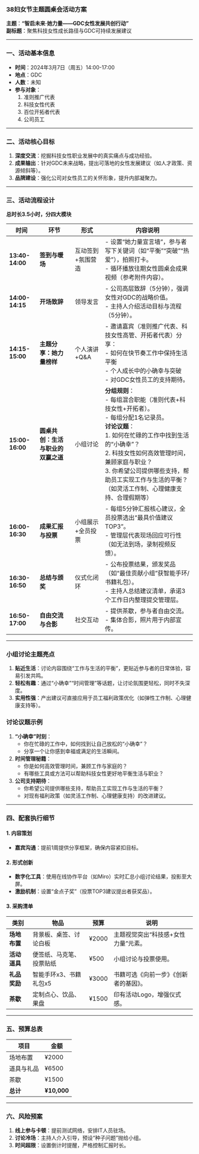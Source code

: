 
### **38妇女节主题圆桌会活动方案**  
**主题**：**“智启未来·她力量——GDC女性发展共创行动”**  
**副标题**：聚焦科技女性成长路径与GDC可持续发展建议  

---

### **一、活动基本信息**
- **时间**：2024年3月7日（周五）14:00-17:00  
- **地点**：GDC  
- **人数**：未知  
- **参与对象**：  
  1. 准则推广代表
  2. 科技女性代表
  3. 百位开拓者代表
  4. 公司员工

---

### **二、活动核心目标**
1. **深度交流**：挖掘科技女性职业发展中的真实痛点与成功经验。  
2. **成果输出**：针对GDC未来战略，提出可落地的女性发展建议（如人才政策、资源倾斜等）。  
3. **品牌建设**：强化公司对女性员工的关怀形象，提升内部凝聚力。  

---

### **三、活动流程设计**  
**总时长3.5小时，分四大模块**

| **时间**          | **环节**              | **形式**    | **内容说明**                                                                                                                                                                                     |
| --------------- | ------------------- | --------- | -------------------------------------------------------------------------------------------------------------------------------------------------------------------------------------------- |
| **13:40-14:00** | **签到与暖场**           | 互动签到+氛围营造 | - 设置“她力量宣言墙”，参与者写下关键词（如“平衡”“突破”“热爱”），拍照打卡。  <br>- 循环播放往期女性圆桌会成果视频（参考附件内容）。                                                                                                                   |
| **14:00-14:15** | **开场致辞**            | 领导发言      | - 公司高层致辞（5分钟），强调女性对GDC的战略价值。  <br>- 主持人介绍活动目标与流程（5分钟）。                                                                                                                                       |
| **14:15-15:00** | **主题分享：她力量榜样**      | 个人演讲+Q&A  | - 邀请嘉宾（准则推广代表、科技女性高管、开拓者代表）分享：  <br>- 如何在快节奏工作中保持生活平衡  <br>- 个人成长中的小确幸与突破  <br>- 对GDC女性员工的支持期待。                                                                                              |
| **15:00-16:00** | **圆桌共创：生活与职业的双赢之道** | 小组讨论      | **分组规则**：  <br>- 每组混合职能（准则代表+科技女性+开拓者）。  <br>- 每组分配1名记录员。  <br>**讨论议题**：  <br>1. 如何在忙碌的工作中找到生活的“小确幸”？  <br>2. 科技女性如何高效管理时间，兼顾家庭与职业？  <br>3. 你希望公司提供哪些支持，帮助员工实现工作与生活的平衡？（如灵活工作制、心理健康支持、合理假期等） |
| **16:00-16:30** | **成果汇报与投票**         | 小组展示+全员投票 | - 每组5分钟汇报核心建议，全员投票选出“最具价值建议TOP3”。  <br>- 管理层代表现场回应可行性（如无法到场，录制视频反馈）。                                                                                                                         |
| **16:30-16:50** | **总结与颁奖**           | 仪式化闭环     | - 公布投票结果，颁发奖品（如“最佳贡献小组”获智能手环/书籍礼包）。  <br>- 主持人总结建议清单，承诺3个工作日内整理提交管理层。                                                                                                                        |
| **16:50-17:00** | **自由交流与合影**         | 社交互动      | - 提供茶歇，参与者自由交流。  <br>- 集体合影，照片用于内部宣传。                                                                                                                                                        |

---

### **小组讨论主题亮点**

1. **贴近生活**：讨论内容围绕“工作与生活的平衡”，更贴近参与者的日常体验，容易引发共鸣。
2. **轻松有趣**：通过“小确幸”“时间管理”等话题，让讨论氛围更轻松，同时不失深度。
3. **实用性强**：产出建议可直接应用于员工福利政策优化（如弹性工作制、心理健康支持等）。

### **讨论议题示例**

1. **“小确幸”时刻**：
    - 你在忙碌的工作中，如何找到让自己放松的“小确幸”？
    - 分享一个让你感到幸福或满足的生活瞬间。
2. **时间管理秘籍**：
    - 你是如何高效管理时间，兼顾工作与家庭的？
    - 有哪些工具或方法可以帮助科技女性更好地平衡生活与职业？
3. **公司支持期待**：
    - 你希望公司提供哪些支持，帮助员工实现工作与生活的平衡？
    - 对现有福利政策（如灵活工作制、心理健康支持）的改进建议。

---

### **四、配套执行细节**  
#### **1. 内容策划**  

- **嘉宾沟通**：提前1周提供分享框架，确保内容紧扣目标。  

#### **2. 形式创新**  
- **数字化工具**：使用在线协作平台（如Miro）实时汇总小组讨论结果，投影至大屏。  
- **激励机制**：设置“金点子奖”（投票TOP3建议提出者获奖品）。  

#### **3. 采购清单**  

| **类别**   | **物品**        | **预算** | **说明**              |
| -------- | ------------- | ------ | ------------------- |
| **场地布置** | 背景板、桌签、讨论白板   | ¥2000  | 主题视觉突出“科技感+女性力量”元素。 |
| **活动道具** | 便签纸、马克笔、投票贴纸  | ¥500   | 小组讨论与投票使用。          |
| **礼品奖励** | 智能手环x3、书籍礼包x5 | ¥3000  | 书籍可选《向前一步》《创新者的基因》。 |
| **茶歇**   | 定制点心、饮品、果盘    | ¥1500  | 印有活动Logo，增强仪式感。     |


---

### **五、预算总表**  

| **项目**       | **金额**     |  
|----------------|-------------|  
| 场地布置       | ¥2000       |  
| 道具与礼品     | ¥6500       |  
| 茶歇           | ¥1500       |  
| **总计**       | **¥10,000** |  

---

### **六、风险预案**  
1. **线上参与卡顿**：提前测试网络，安排IT人员驻场。  
2. **讨论冷场**：主持人介入引导，预设“种子问题”抛给小组。  
3. **时间超限**：设置倒计时提醒，严格控制汇报时长。  

